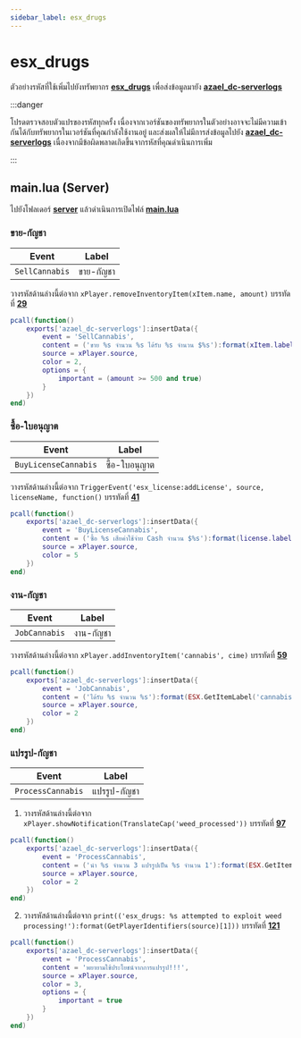 ```yaml
---
sidebar_label: esx_drugs
---
```


# esx_drugs

ตัวอย่างรหัสที่ใช้เพิ่มไปยังทรัพยากร **[esx_drugs](https://github.com/esx-framework/esx_drugs)** เพื่อส่งข้อมูลมายัง **[azael_dc-serverlogs](../../index.md)**

:::danger

โปรดตรวจสอบตัวแปรของรหัสทุกครั้ง เนื่องจากเวอร์ชันของทรัพยากรในตัวอย่างอาจจะไม่มีความเข้ากันได้กับทรัพยากรในเวอร์ชันที่คุณกำลังใช้งานอยู่ และส่งผลให้ไม่มีการส่งข้อมูลไปยัง **[azael_dc-serverlogs](../../index.md)** เนื่องจากมีข้อผิดพลาดเกิดขึ้นจากรหัสที่คุณดำเนินการเพิ่ม

:::

## main.lua (Server)

ไปยังโฟลเดอร์ **[server](https://github.com/esx-framework/esx_drugs/tree/main/server)** แล้วดำเนินการเปิดไฟล์ **[main.lua](https://github.com/esx-framework/esx_drugs/blob/main/server/main.lua)**

### ขาย-กัญชา

| Event                                  | Label
|----------------------------------------|----------------------------------------
| `SellCannabis`                         | ขาย-กัญชา

วางรหัสด้านล่างนี้ต่อจาก `xPlayer.removeInventoryItem(xItem.name, amount)` บรรทัดที่ **[29](https://github.com/esx-framework/esx_drugs/blob/main/server/main.lua#L29)**

```lua
pcall(function()
    exports['azael_dc-serverlogs']:insertData({
        event = 'SellCannabis',
        content = ('ขาย %s จำนวน %s ได้รับ %s จำนวน $%s'):format(xItem.label, amount, (Config.GiveBlack and 'Dirty Money' or 'Cash'), ESX.Math.GroupDigits(price)),
        source = xPlayer.source,
        color = 2,
        options = {
            important = (amount >= 500 and true)
        }
    })
end)
```

### ซื้อ-ใบอนุญาต

| Event                                  | Label
|----------------------------------------|----------------------------------------
| `BuyLicenseCannabis`                   | ซื้อ-ใบอนุญาต

วางรหัสด้านล่างนี้ต่อจาก `TriggerEvent('esx_license:addLicense', source, licenseName, function()` บรรทัดที่ **[41](https://github.com/esx-framework/esx_drugs/blob/main/server/main.lua#L41)**

```lua
pcall(function()
    exports['azael_dc-serverlogs']:insertData({
        event = 'BuyLicenseCannabis',
        content = ('ซื้อ %s เสียค่าใช้จ่าย Cash จำนวน $%s'):format(license.label, ESX.Math.GroupDigits(license.price)),
        source = xPlayer.source,
        color = 5
    })
end)
```

### งาน-กัญชา

| Event                                  | Label
|----------------------------------------|----------------------------------------
| `JobCannabis`                          | งาน-กัญชา

วางรหัสด้านล่างนี้ต่อจาก `xPlayer.addInventoryItem('cannabis', cime)` บรรทัดที่ **[59](https://github.com/esx-framework/esx_drugs/blob/main/server/main.lua#L59)**

```lua
pcall(function()
    exports['azael_dc-serverlogs']:insertData({
        event = 'JobCannabis',
        content = ('ได้รับ %s จำนวน %s'):format(ESX.GetItemLabel('cannabis'), cime),
        source = xPlayer.source,
        color = 2
    })
end)
```

### แปรรูป-กัญชา

| Event                                  | Label
|----------------------------------------|----------------------------------------
| `ProcessCannabis`                      | แปรรูป-กัญชา

1. วางรหัสด้านล่างนี้ต่อจาก `xPlayer.showNotification(TranslateCap('weed_processed'))` บรรทัดที่ **[97](https://github.com/esx-framework/esx_drugs/blob/main/server/main.lua#L97)**

```lua
pcall(function()
    exports['azael_dc-serverlogs']:insertData({
        event = 'ProcessCannabis',
        content = ('นำ %s จำนวน 3 แปรรูปเป็น %s จำนวน 1'):format(ESX.GetItemLabel('cannabis'), ESX.GetItemLabel('marijuana')),
        source = xPlayer.source,
        color = 2
    })
end)
```

2. วางรหัสด้านล่างนี้ต่อจาก `print(('esx_drugs: %s attempted to exploit weed processing!'):format(GetPlayerIdentifiers(source)[1]))` บรรทัดที่ **[121](https://github.com/esx-framework/esx_drugs/blob/main/server/main.lua#L121)**

```lua
pcall(function()
    exports['azael_dc-serverlogs']:insertData({
        event = 'ProcessCannabis',
        content = 'พยายามใช้ประโยชน์จากการแปรรูป!!!',
        source = xPlayer.source,
        color = 3,
        options = {
            important = true
        }
    })
end)
```
